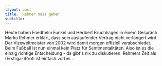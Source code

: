 ```yaml
---
layout: post
title:  Rehmer muss gehen
subtitle:  
---
```


Heute haben Friedhelm Funkel und Heribert Bruchhagen in einem Gespräch Marko Rehmer erklärt, dass sein auslaufender Vertrag nicht verlängert wird. Der Vizeweltmeister von 2002 wird damit morgen offiziell verabschiedet. Beim Fußball ist nun einmal kein Platz für Sentimentalitäten. Also ist es die einzig richtige Entscheidung - da gibt's nix zu diskutieren: Rehmers Zeit als (Erstliga-)Profi ist einfach vorbei...



